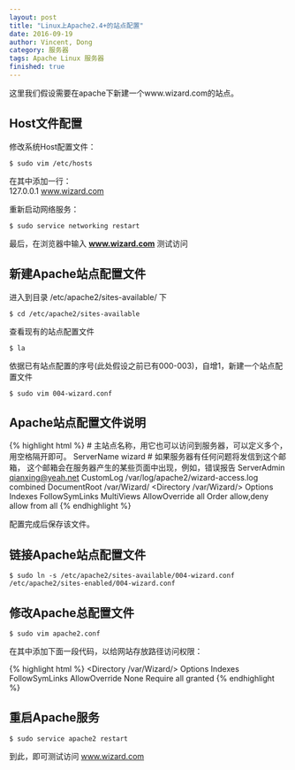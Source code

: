 ```yaml
---
layout: post
title: "Linux上Apache2.4+的站点配置"
date: 2016-09-19
author: Vincent, Dong
category: 服务器
tags: Apache Linux 服务器
finished: true
---
```


这里我们假设需要在apache下新建一个www.wizard.com的站点。

## Host文件配置

修改系统Host配置文件：

`$ sudo vim /etc/hosts`

在其中添加一行：  
127.0.0.1     www.wizard.com

重新启动网络服务：

`$ sudo service networking restart`

最后，在浏览器中输入 **www.wizard.com** 测试访问

## 新建Apache站点配置文件

进入到目录 /etc/apache2/sites-available/ 下

`$ cd /etc/apache2/sites-available`

查看现有的站点配置文件

`$ la`

依据已有站点配置的序号(此处假设之前已有000-003)，自增1，新建一个站点配置文件

`$ sudo vim 004-wizard.conf`

## Apache站点配置文件说明

{% highlight html %}
<VirtualHost domain:80> 
    # 主站点名称，用它也可以访问到服务器，可以定义多个，用空格隔开即可。
    ServerName wizard 
    # 如果服务器有任何问题将发信到这个邮箱， 这个邮箱会在服务器产生的某些页面中出现，例如，错误报告
    ServerAdmin qianxing@yeah.net 
    CustomLog   /var/log/apache2/wizard-access.log combined 
    DocumentRoot /var/Wizard/ 
    <Directory /var/Wizard/> 
        Options Indexes FollowSymLinks MultiViews 
        AllowOverride all 
        Order allow,deny 
        allow from all 
    </Directory> 
</VirtualHost>
{% endhighlight %}

配置完成后保存该文件。

## 链接Apache站点配置文件

`$ sudo ln -s /etc/apache2/sites-available/004-wizard.conf /etc/apache2/sites-enabled/004-wizard.conf`

## 修改Apache总配置文件

`$ sudo vim apache2.conf`

在其中添加下面一段代码，以给网站存放路径访问权限：

{% highlight html %}
<Directory /var/Wizard/>
        Options Indexes FollowSymLinks
        AllowOverride None
        Require all granted
</Directory>
{% endhighlight %}

## 重启Apache服务

`$ sudo service apache2 restart`

到此，即可测试访问 www.wizard.com